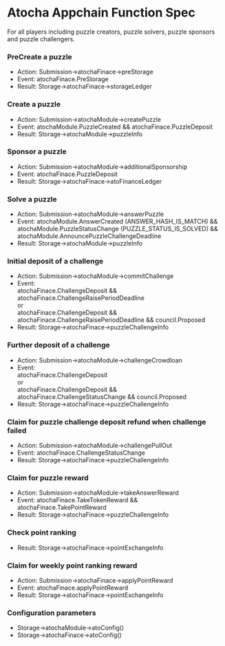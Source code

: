 # Atocha Appchain Function Spec
For all players including puzzle creators, puzzle solvers, puzzle sponsors and puzzle challengers. 

### PreCreate a puzzle
- Action: Submission->atochaFinace->preStorage
- Event: atochaFinace.PreStorage
- Result: Storage->atochaFinace->storageLedger

### Create a puzzle
- Action: Submission->atochaModule->createPuzzle
- Event: atochaModule.PuzzleCreated && atochaFinace.PuzzleDeposit
- Result: Storage->atochaModule->puzzleInfo

### Sponsor a puzzle
- Action: Submission->atochaModule->additionalSponsorship
- Event: atochaFinace.PuzzleDeposit
- Result: Storage->atochaFinace->atoFinanceLedger

### Solve a puzzle
- Action: Submission->atochaModule->answerPuzzle
- Event: atochaModule.AnswerCreated (ANSWER_HASH_IS_MATCH) && atochaModule.PuzzleStatusChange (PUZZLE_STATUS_IS_SOLVED) && atochaModule.AnnouncePuzzleChallengeDeadline
- Result: Storage->atochaModule->puzzleInfo

### Initial deposit of a challenge
- Action: Submission->atochaModule->commitChallenge
- Event:<br/>
atochaFinace.ChallengeDeposit && atochaFinace.ChallengeRaisePeriodDeadline<br/>
or<br/>
atochaFinace.ChallengeDeposit && atochaFinace.ChallengeRaisePeriodDeadline && council.Proposed<br/>
- Result: Storage->atochaFinace->puzzleChallengeInfo

### Further deposit of a challenge
- Action: Submission->atochaModule->challengeCrowdloan
- Event:<br/>
atochaFinace.ChallengeDeposit<br/>
or<br/>
atochaFinace.ChallengeDeposit && atochaFinace.ChallengeStatusChange && council.Proposed<br/>
- Result: Storage->atochaFinace->puzzleChallengeInfo

### Claim for puzzle challenge deposit refund when challenge failed
- Action: Submission->atochaModule->challengePullOut
- Event: atochaFinace.ChallengeStatusChange
- Result: Storage->atochaFinace->puzzleChallengeInfo

### Claim for puzzle reward
- Action: Submission->atochaModule->takeAnswerReward
- Event: atochaFinace.TakeTokenReward && atochaFinace.TakePointReward
- Result: Storage->atochaFinace->puzzleChallengeInfo

### Check point ranking
- Result: Storage->atochaFinace->pointExchangeInfo

### Claim for weekly point ranking reward
- Action: Submission->atochaFinace->applyPointReward
- Event: atochaFinace.applyPointReward
- Result: Storage->atochaFinace->pointExchangeInfo

### Configuration parameters
- Storage->atochaModule->atoConfig()
- Storage->atochaFinace->atoConfig()
